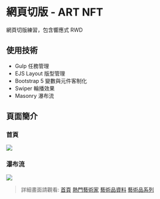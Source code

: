 # 網頁切版 - ART NFT

網頁切版練習，包含響應式 RWD

## 使用技術

* Gulp 任務管理
* EJS Layout 版型管理
* Bootstrap 5 變數與元件客制化
* Swiper 輪播效果
* Masonry 瀑布流

## 頁面簡介

### 首頁
![](https://i.imgur.com/DezDkXdl.jpg)

### 瀑布流
![](https://i.imgur.com/Yk5dAPEl.jpg)

> 詳細畫面請觀看: 
> [首頁](https://kumashow.github.io/layout-ART_NFT/index.html)
> [熱門藝術家](https://kumashow.github.io/layout-ART_NFT/artist.html)
> [藝術品資料](https://kumashow.github.io/layout-ART_NFT/artworks-detail.html)
> [藝術品系列](https://kumashow.github.io/layout-ART_NFT/artworks.html)
